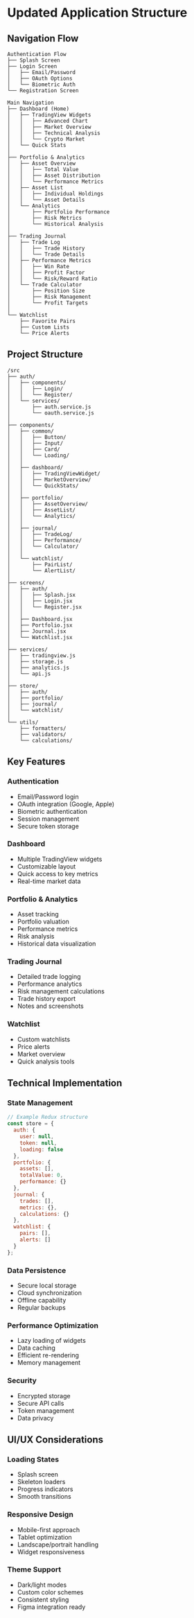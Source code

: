 # Updated Application Structure

## Navigation Flow
```
Authentication Flow
├── Splash Screen
├── Login Screen
│   ├── Email/Password
│   ├── OAuth Options
│   └── Biometric Auth
└── Registration Screen

Main Navigation
├── Dashboard (Home)
│   ├── TradingView Widgets
│   │   ├── Advanced Chart
│   │   ├── Market Overview
│   │   ├── Technical Analysis
│   │   └── Crypto Market
│   └── Quick Stats
│
├── Portfolio & Analytics
│   ├── Asset Overview
│   │   ├── Total Value
│   │   ├── Asset Distribution
│   │   └── Performance Metrics
│   ├── Asset List
│   │   ├── Individual Holdings
│   │   └── Asset Details
│   └── Analytics
│       ├── Portfolio Performance
│       ├── Risk Metrics
│       └── Historical Analysis
│
├── Trading Journal
│   ├── Trade Log
│   │   ├── Trade History
│   │   └── Trade Details
│   ├── Performance Metrics
│   │   ├── Win Rate
│   │   ├── Profit Factor
│   │   └── Risk/Reward Ratio
│   └── Trade Calculator
│       ├── Position Size
│       ├── Risk Management
│       └── Profit Targets
│
└── Watchlist
    ├── Favorite Pairs
    ├── Custom Lists
    └── Price Alerts
```

## Project Structure
```
/src
├── auth/
│   ├── components/
│   │   ├── Login/
│   │   └── Register/
│   └── services/
│       ├── auth.service.js
│       └── oauth.service.js
│
├── components/
│   ├── common/
│   │   ├── Button/
│   │   ├── Input/
│   │   ├── Card/
│   │   └── Loading/
│   │
│   ├── dashboard/
│   │   ├── TradingViewWidget/
│   │   ├── MarketOverview/
│   │   └── QuickStats/
│   │
│   ├── portfolio/
│   │   ├── AssetOverview/
│   │   ├── AssetList/
│   │   └── Analytics/
│   │
│   ├── journal/
│   │   ├── TradeLog/
│   │   ├── Performance/
│   │   └── Calculator/
│   │
│   └── watchlist/
│       ├── PairList/
│       └── AlertList/
│
├── screens/
│   ├── auth/
│   │   ├── Splash.jsx
│   │   ├── Login.jsx
│   │   └── Register.jsx
│   │
│   ├── Dashboard.jsx
│   ├── Portfolio.jsx
│   ├── Journal.jsx
│   └── Watchlist.jsx
│
├── services/
│   ├── tradingview.js
│   ├── storage.js
│   ├── analytics.js
│   └── api.js
│
├── store/
│   ├── auth/
│   ├── portfolio/
│   ├── journal/
│   └── watchlist/
│
└── utils/
    ├── formatters/
    ├── validators/
    └── calculations/
```

## Key Features

### Authentication
- Email/Password login
- OAuth integration (Google, Apple)
- Biometric authentication
- Session management
- Secure token storage

### Dashboard
- Multiple TradingView widgets
- Customizable layout
- Quick access to key metrics
- Real-time market data

### Portfolio & Analytics
- Asset tracking
- Portfolio valuation
- Performance metrics
- Risk analysis
- Historical data visualization

### Trading Journal
- Detailed trade logging
- Performance analytics
- Risk management calculations
- Trade history export
- Notes and screenshots

### Watchlist
- Custom watchlists
- Price alerts
- Market overview
- Quick analysis tools

## Technical Implementation

### State Management
```javascript
// Example Redux structure
const store = {
  auth: {
    user: null,
    token: null,
    loading: false
  },
  portfolio: {
    assets: [],
    totalValue: 0,
    performance: {}
  },
  journal: {
    trades: [],
    metrics: {},
    calculations: {}
  },
  watchlist: {
    pairs: [],
    alerts: []
  }
};
```

### Data Persistence
- Secure local storage
- Cloud synchronization
- Offline capability
- Regular backups

### Performance Optimization
- Lazy loading of widgets
- Data caching
- Efficient re-rendering
- Memory management

### Security
- Encrypted storage
- Secure API calls
- Token management
- Data privacy

## UI/UX Considerations

### Loading States
- Splash screen
- Skeleton loaders
- Progress indicators
- Smooth transitions

### Responsive Design
- Mobile-first approach
- Tablet optimization
- Landscape/portrait handling
- Widget responsiveness

### Theme Support
- Dark/light modes
- Custom color schemes
- Consistent styling
- Figma integration ready
